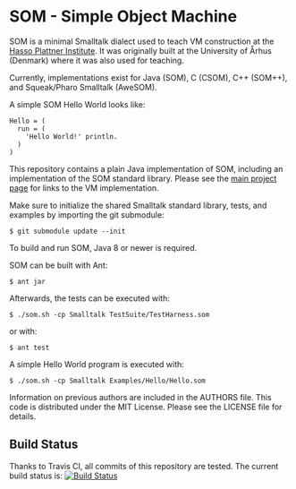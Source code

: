 SOM - Simple Object Machine
===========================

SOM is a minimal Smalltalk dialect used to teach VM construction at the [Hasso
Plattner Institute][SOM]. It was originally built at the University of Århus
(Denmark) where it was also used for teaching.

Currently, implementations exist for Java (SOM), C (CSOM), C++ (SOM++), and
Squeak/Pharo Smalltalk (AweSOM).

A simple SOM Hello World looks like:

```Smalltalk
Hello = (
  run = (
    'Hello World!' println.
  )
)
```

This repository contains a plain Java implementation of SOM, including an implementation of the SOM standard library. Please see the [main project page][SOMst] for links to the VM implementation.

Make sure to initialize the shared Smalltalk standard library, tests, and examples by importing the git submodule:

    $ git submodule update --init

To build and run SOM, Java 8 or newer is required.

SOM can be built with Ant:

    $ ant jar

Afterwards, the tests can be executed with:

    $ ./som.sh -cp Smalltalk TestSuite/TestHarness.som

or with:

    $ ant test
 
A simple Hello World program is executed with:

    $ ./som.sh -cp Smalltalk Examples/Hello/Hello.som

Information on previous authors are included in the AUTHORS file. This code is
distributed under the MIT License. Please see the LICENSE file for details.

Build Status
------------

Thanks to Travis CI, all commits of this repository are tested.
The current build status is: [![Build Status](https://travis-ci.org/SOM-st/som-java.png?branch=master)](https://travis-ci.org/SOM-st/som-java)

 [SOM]: http://www.hpi.uni-potsdam.de/hirschfeld/projects/som/
 [SOMst]: https://travis-ci.org/SOM-st/
